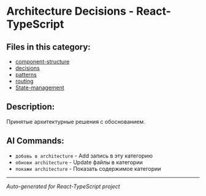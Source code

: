 # Architecture Decisions - React-TypeScript

## Files in this category:

- [component-structure](./component-structure.md)
- [decisions](./decisions.md)
- [patterns](./patterns.md)
- [routing](./routing.md)
- [State-management](./State-management.md)

## Description:

Принятые архитектурные решения с обоснованием.

## AI Commands:

- `добавь в architecture` - Add запись в эту категорию
- `обнови architecture` - Update файлы в категории
- `покажи architecture` - Показать содержимое категории

---
*Auto-generated for React-TypeScript project*
